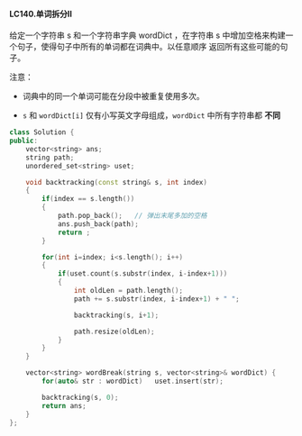#### LC140.单词拆分II

给定一个字符串 s 和一个字符串字典 wordDict ，在字符串 s 中增加空格来构建一个句子，使得句子中所有的单词都在词典中。以任意顺序 返回所有这些可能的句子。

注意：

* 词典中的同一个单词可能在分段中被重复使用多次。

- `s` 和 `wordDict[i]` 仅有小写英文字母组成，`wordDict` 中所有字符串都 **不同**



```c++
class Solution {
public:
    vector<string> ans;
    string path;
    unordered_set<string> uset;

    void backtracking(const string& s, int index)
    {
        if(index == s.length())
        {
            path.pop_back();   // 弹出末尾多加的空格
            ans.push_back(path);
            return ;
        }

        for(int i=index; i<s.length(); i++)
        {
            if(uset.count(s.substr(index, i-index+1)))
            {
                int oldLen = path.length();
                path += s.substr(index, i-index+1) + " ";

                backtracking(s, i+1);

                path.resize(oldLen);
            }
        }
    }

    vector<string> wordBreak(string s, vector<string>& wordDict) {
        for(auto& str : wordDict)   uset.insert(str);

        backtracking(s, 0);
        return ans;
    }
};
```

